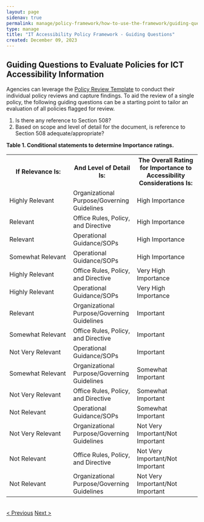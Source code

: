 ```yaml
---
layout: page
sidenav: true
permalink: manage/policy-framework/how-to-use-the-framework/guiding-question/
type: manage
title: "IT Accessibility Policy Framework - Guiding Questions"
created: December 09, 2023
---
```

<h2 id="standards">
  Guiding Questions to Evaluate Policies for ICT Accessibility Information
</h2>
Agencies can leverage the <a href="{{site.baseurl}}/manage/policy-framework/resources-and-references/policy-review-template/">Policy Review Template</a> to conduct their individual policy reviews and capture findings. To aid the review of a single policy, the following guiding questions can be a starting point to tailor an evaluation of all policies flagged for review. 

<ol type="1">
  <li>Is there any reference to Section 508?</li>
  <li>Based on scope and level of detail for the document, is reference to Section 508 adequate/appropriate?</li>
</ol>

<p class="table-heading"><b>Table 1. Conditional statements to determine Importance ratings.</b></p>
<table class = "it-table">
  <tr>
    <th style="width:33.33%">If Relevance Is:</th>
    <th style="width:33.33%">And Level of Detail Is:</th>
    <th style="width:33.33%">The Overall Rating for Importance to Accessibility Considerations Is:</th>
  </tr>
  <tr>
    <td>Highly Relevant</td>
    <td>Organizational Purpose/Governing Guidelines</td>
    <td>High Importance</td>
  </tr>
  <tr>
    <td>Relevant</td>
    <td>Office Rules, Policy, and Directive</td>
    <td>High Importance</td>
  </tr>
  <tr>
    <td>Relevant</td>
    <td>Operational Guidance/SOPs</td>
    <td>High Importance</td>
  </tr>
  <tr>
    <td>Somewhat Relevant</td>
    <td>Operational Guidance/SOPs</td>
    <td>High Importance</td>
  </tr>
  <tr>
    <td>Highly Relevant</td>
    <td>Office Rules, Policy, and Directive</td>
    <td>Very High Importance</td>
  </tr>
  <tr>
    <td>Highly Relevant</td>
    <td>Operational Guidance/SOPs</td>
    <td>Very High Importance</td>
  </tr>
  <tr>
    <td>Relevant</td>
    <td>Organizational Purpose/Governing Guidelines</td>
    <td>Important</td>
  </tr>
  <tr>
    <td>Somewhat Relevant</td>
    <td>Office Rules, Policy, and Directive</td>
    <td>Important</td>
  </tr>
  <tr>
    <td>Not Very Relevant</td>
    <td>Operational Guidance/SOPs</td>
    <td>Important</td>
  </tr>
  <tr>
    <td>Somewhat Relevant</td>
    <td>Organizational Purpose/Governing Guidelines</td>
    <td>Somewhat Important</td>
  </tr>
  <tr>
    <td>Not Very Relevant</td>
    <td>Office Rules, Policy, and Directive</td>
    <td>Somewhat Important</td>
  </tr>
  <tr>
    <td>Not Relevant</td>
    <td>Operational Guidance/SOPs</td>
    <td>Somewhat Important</td>
  </tr>
  <tr>
    <td>Not Very Relevant</td>
    <td>Organizational Purpose/Governing Guidelines</td>
    <td>Not Very Important/Not Important</td>
  </tr>
  <tr>
    <td>Not Relevant</td>
    <td>Office Rules, Policy, and Directive</td>
    <td>Not Very Important/Not Important</td>
  </tr>
  <tr>
    <td>Not Relevant</td>
    <td>Organizational Purpose/Governing Guidelines</td>
    <td>Not Very Important/Not Important</td>
  </tr>
</table>
<br>
<div>
<div id="prev-next-section">
    <a class="prev-page" title="Go to previous page" 
      href="{{site.baseurl}}/manage/policy-framework/how-to-use-the-framework/evaluation-criteria/"> < Previous</a>
    <a class="prev-page" title="Go to next page"
      href="{{site.baseurl}}/manage/policy-framework/how-to-use-the-framework/ict-accessibility-policy-matrix/"> 
      Next >
    </a>
</div>
</div>
